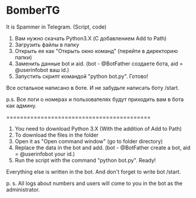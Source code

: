 # BomberTG
It is Spammer in Telegram. (Script, code)

1. Вам нужно скачать Python3.X (С добавлением Add to Path)
2. Загрузить файлы в папку
3. Открыть ее как "Открыть окно команд" (перейти в директорию папки)
4. Заменить данные bot и aid. (bot - @BotFather создаете бота, aid = @userinfobot ваш id.)
5. Запустить скрипт командой "python bot.py".
Готово!

Все остальное написано в боте. И не забудьте написать боту /start.

p.s. Все логи о номерах и пользователях будут приходить вам в бота как админу.

==========================================

1. You need to download Python 3.X (With the addition of Add to Path)
2. To download the files in the folder
3. Open it as "Open command window" (go to folder directory)
4. Replace the data in the bot and add. (bot - @BotFather create a bot, aid = @userinfobot your id.)
5. Run the script with the command "python bot.py".
Ready!

Everything else is written in the bot. And don't forget to write bot /start.

p. s. All logs about numbers and users will come to you in the bot as the administrator.

